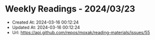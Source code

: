 # Weekly Readings - 2024/03/23

- Created At: 2024-03-16 00:12:24
- Updated At: 2024-03-16 00:12:24
- Url: https://api.github.com/repos/moxak/reading-materials/issues/55

